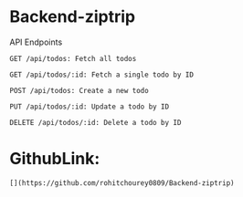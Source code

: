 
# Backend-ziptrip



API Endpoints

```
GET /api/todos: Fetch all todos
```

```
GET /api/todos/:id: Fetch a single todo by ID
```

```
POST /api/todos: Create a new todo
```

```
PUT /api/todos/:id: Update a todo by ID
```

```
DELETE /api/todos/:id: Delete a todo by ID
```

# GithubLink:
```
[](https://github.com/rohitchourey0809/Backend-ziptrip)
```
